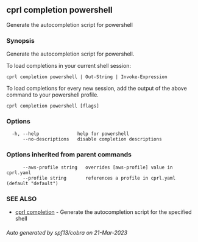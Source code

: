 ## cprl completion powershell

Generate the autocompletion script for powershell

### Synopsis

Generate the autocompletion script for powershell.

To load completions in your current shell session:

	cprl completion powershell | Out-String | Invoke-Expression

To load completions for every new session, add the output of the above command
to your powershell profile.


```
cprl completion powershell [flags]
```

### Options

```
  -h, --help              help for powershell
      --no-descriptions   disable completion descriptions
```

### Options inherited from parent commands

```
      --aws-profile string   overrides [aws-profile] value in cprl.yaml
      --profile string       references a profile in cprl.yaml (default "default")
```

### SEE ALSO

* [cprl completion](cprl_completion.md)	 - Generate the autocompletion script for the specified shell

###### Auto generated by spf13/cobra on 21-Mar-2023
